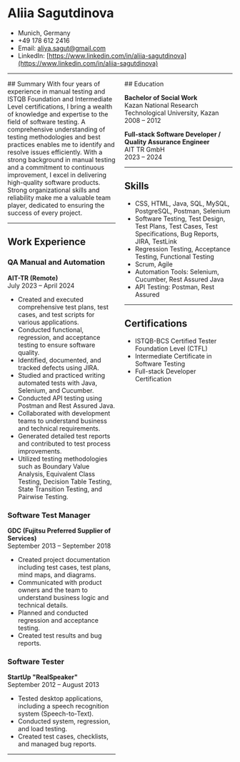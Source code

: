 # Aliia Sagutdinova  
- Munich, Germany  
- +49 178 612 2416  
- Email: [aliya.sagut@gmail.com](mailto:aliya.sagut@gmail.com)  
- LinkedIn: [https://www.linkedin.com/in/aliia-sagutdinova](https://www.linkedin.com/in/aliia-sagutdinova) 

---
<section style="display: flex; justify-content: space-between;">
<section style="width: 48%;">
## Summary  
With four years of experience in manual testing and ISTQB Foundation and Intermediate Level certifications, I bring a wealth of knowledge and expertise to the field of software testing. A comprehensive understanding of testing methodologies and best practices enables me to identify and resolve issues efficiently. With a strong background in manual testing and a commitment to continuous improvement, I excel in delivering high-quality software products. Strong organizational skills and reliability make me a valuable team player, dedicated to ensuring the success of every project.

---

## Work Experience  

### QA Manual and Automation  
**AIT-TR (Remote)**  
July 2023 – April 2024  
- Created and executed comprehensive test plans, test cases, and test scripts for various applications.
- Conducted functional, regression, and acceptance testing to ensure software quality.
- Identified, documented, and tracked defects using JIRA.
- Studied and practiced writing automated tests with Java, Selenium, and Cucumber.
- Conducted API testing using Postman and Rest Assured Java.
- Collaborated with development teams to understand business and technical requirements.
- Generated detailed test reports and contributed to test process improvements.
- Utilized testing methodologies such as Boundary Value Analysis, Equivalent Class Testing, Decision Table Testing, State Transition Testing, and Pairwise Testing.

### Software Test Manager  
**GDC (Fujitsu Preferred Supplier of Services)**  
September 2013 – September 2018  
- Created project documentation including test cases, test plans, mind maps, and diagrams.
- Communicated with product owners and the team to understand business logic and technical details.
- Planned and conducted regression and acceptance testing.
- Created test results and bug reports.

### Software Tester  
**StartUp "RealSpeaker"**  
September 2012 – August 2013  
- Tested desktop applications, including a speech recognition system (Speech-to-Text).
- Conducted system, regression, and load testing.
- Created test cases, checklists, and managed bug reports.

---
</section>
<section style="width: 48%;">
## Education  

**Bachelor of Social Work**  
Kazan National Research Technological University, Kazan  
2008 – 2012

**Full-stack Software Developer / Quality Assurance Engineer**  
AIT TR GmbH  
2023 – 2024  

---

## Skills  
- CSS, HTML, Java, SQL, MySQL, PostgreSQL, Postman, Selenium
- Software Testing, Test Design, Test Plans, Test Cases, Test Specifications, Bug Reports, JIRA, TestLink
- Regression Testing, Acceptance Testing, Functional Testing
- Scrum, Agile
- Automation Tools: Selenium, Cucumber, Rest Assured Java
- API Testing: Postman, Rest Assured

---

## Certifications  
- ISTQB-BCS Certified Tester Foundation Level (CTFL)
- Intermediate Certificate in Software Testing
- Full-stack Developer Certification
 
</section>
</section>
